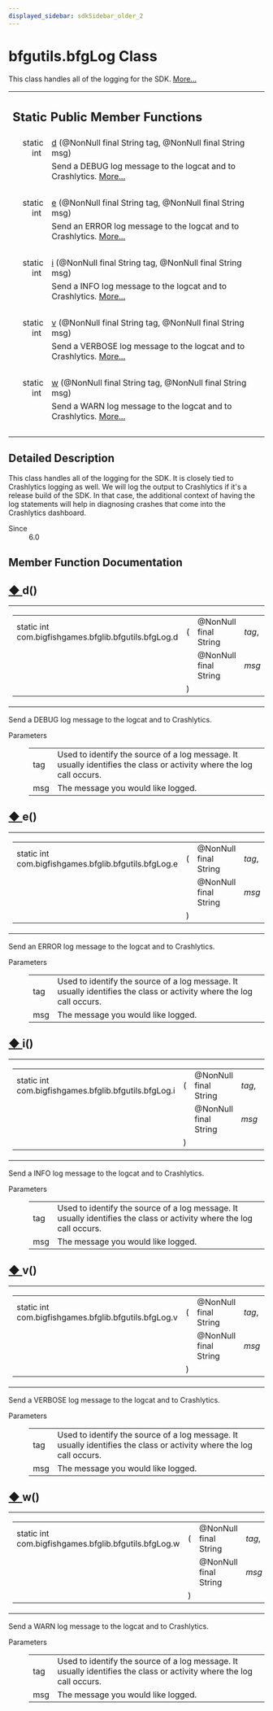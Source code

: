 ```yaml
---
displayed_sidebar: sdkSidebar_older_2
---
```

# bfgutils.bfgLog Class 

<div class="contents">This class handles all of the logging for the SDK.    <a href="classcom_1_1bigfishgames_1_1bfglib_1_1bfgutils_1_1bfg_log.html#details">More...</a><table class="memberdecls"><tr class="heading"><td colspan="2"><h2 class="groupheader"><a id="pub-static-methods" name="pub-static-methods"></a> Static Public Member Functions</h2></td></tr><tr class="memitem:afeb56a9264f16ef5ab463f4916af8a29"><td class="memItemLeft" align="right" valign="top">static int&#160;</td><td class="memItemRight" valign="bottom"><a class="el" href="classcom_1_1bigfishgames_1_1bfglib_1_1bfgutils_1_1bfg_log.html#afeb56a9264f16ef5ab463f4916af8a29">d</a> (@NonNull final String tag, @NonNull final String msg)</td></tr><tr class="memdesc:afeb56a9264f16ef5ab463f4916af8a29"><td class="mdescLeft">&#160;</td><td class="mdescRight">Send a DEBUG log message to the logcat and to Crashlytics.  <a href="classcom_1_1bigfishgames_1_1bfglib_1_1bfgutils_1_1bfg_log.html#afeb56a9264f16ef5ab463f4916af8a29">More...</a><br /></td></tr><tr class="separator:afeb56a9264f16ef5ab463f4916af8a29"><td class="memSeparator" colspan="2">&#160;</td></tr><tr class="memitem:af230ad345cc270eaaca418f954a2b320"><td class="memItemLeft" align="right" valign="top">static int&#160;</td><td class="memItemRight" valign="bottom"><a class="el" href="classcom_1_1bigfishgames_1_1bfglib_1_1bfgutils_1_1bfg_log.html#af230ad345cc270eaaca418f954a2b320">e</a> (@NonNull final String tag, @NonNull final String msg)</td></tr><tr class="memdesc:af230ad345cc270eaaca418f954a2b320"><td class="mdescLeft">&#160;</td><td class="mdescRight">Send an ERROR log message to the logcat and to Crashlytics.  <a href="classcom_1_1bigfishgames_1_1bfglib_1_1bfgutils_1_1bfg_log.html#af230ad345cc270eaaca418f954a2b320">More...</a><br /></td></tr><tr class="separator:af230ad345cc270eaaca418f954a2b320"><td class="memSeparator" colspan="2">&#160;</td></tr><tr class="memitem:aacf944cf035ac76939e8a1de2c58e781"><td class="memItemLeft" align="right" valign="top">static int&#160;</td><td class="memItemRight" valign="bottom"><a class="el" href="classcom_1_1bigfishgames_1_1bfglib_1_1bfgutils_1_1bfg_log.html#aacf944cf035ac76939e8a1de2c58e781">i</a> (@NonNull final String tag, @NonNull final String msg)</td></tr><tr class="memdesc:aacf944cf035ac76939e8a1de2c58e781"><td class="mdescLeft">&#160;</td><td class="mdescRight">Send a INFO log message to the logcat and to Crashlytics.  <a href="classcom_1_1bigfishgames_1_1bfglib_1_1bfgutils_1_1bfg_log.html#aacf944cf035ac76939e8a1de2c58e781">More...</a><br /></td></tr><tr class="separator:aacf944cf035ac76939e8a1de2c58e781"><td class="memSeparator" colspan="2">&#160;</td></tr><tr class="memitem:a97cb8b8264d8d9ec55b6800ee8497aff"><td class="memItemLeft" align="right" valign="top">static int&#160;</td><td class="memItemRight" valign="bottom"><a class="el" href="classcom_1_1bigfishgames_1_1bfglib_1_1bfgutils_1_1bfg_log.html#a97cb8b8264d8d9ec55b6800ee8497aff">v</a> (@NonNull final String tag, @NonNull final String msg)</td></tr><tr class="memdesc:a97cb8b8264d8d9ec55b6800ee8497aff"><td class="mdescLeft">&#160;</td><td class="mdescRight">Send a VERBOSE log message to the logcat and to Crashlytics.  <a href="classcom_1_1bigfishgames_1_1bfglib_1_1bfgutils_1_1bfg_log.html#a97cb8b8264d8d9ec55b6800ee8497aff">More...</a><br /></td></tr><tr class="separator:a97cb8b8264d8d9ec55b6800ee8497aff"><td class="memSeparator" colspan="2">&#160;</td></tr><tr class="memitem:a47ee60990eede5f382806aae0986f618"><td class="memItemLeft" align="right" valign="top">static int&#160;</td><td class="memItemRight" valign="bottom"><a class="el" href="classcom_1_1bigfishgames_1_1bfglib_1_1bfgutils_1_1bfg_log.html#a47ee60990eede5f382806aae0986f618">w</a> (@NonNull final String tag, @NonNull final String msg)</td></tr><tr class="memdesc:a47ee60990eede5f382806aae0986f618"><td class="mdescLeft">&#160;</td><td class="mdescRight">Send a WARN log message to the logcat and to Crashlytics.  <a href="classcom_1_1bigfishgames_1_1bfglib_1_1bfgutils_1_1bfg_log.html#a47ee60990eede5f382806aae0986f618">More...</a><br /></td></tr><tr class="separator:a47ee60990eede5f382806aae0986f618"><td class="memSeparator" colspan="2">&#160;</td></tr></table><a name="details" id="details"></a><h2 class="groupheader">Detailed Description</h2><div class="textblock">This class handles all of the logging for the SDK. It is closely tied to Crashlytics logging as well. We will log the output to Crashlytics if it's a release build of the SDK. In that case, the additional context of having the log statements will help in diagnosing crashes that come into the Crashlytics dashboard.<dl class="section since"><dt>Since</dt><dd>6.0 </dd></dl></div><h2 class="groupheader">Member Function Documentation</h2><a id="afeb56a9264f16ef5ab463f4916af8a29" name="afeb56a9264f16ef5ab463f4916af8a29"></a><h2 class="memtitle"><span class="permalink"><a href="#afeb56a9264f16ef5ab463f4916af8a29">&#9670;&nbsp;</a></span>d()</h2><div class="memitem"><div class="memproto"><table class="mlabels"><tr><td class="mlabels-left"><table class="memname"><tr><td class="memname">static int com.bigfishgames.bfglib.bfgutils.bfgLog.d </td><td>(</td><td class="paramtype">@NonNull final String&#160;</td><td class="paramname"><em>tag</em>, </td></tr><tr><td class="paramkey"></td><td></td><td class="paramtype">@NonNull final String&#160;</td><td class="paramname"><em>msg</em>&#160;</td></tr><tr><td></td><td>)</td><td></td><td></td></tr></table></td><td class="mlabels-right"><span class="mlabels"><span class="mlabel">inline</span><span class="mlabel">static</span></span></td></tr></table></div><div class="memdoc">Send a DEBUG log message to the logcat and to Crashlytics. <dl class="params"><dt>Parameters</dt><dd><table class="params"><tr><td class="paramname">tag</td><td>Used to identify the source of a log message. It usually identifies the class or activity where the log call occurs. </td></tr><tr><td class="paramname">msg</td><td>The message you would like logged. </td></tr></table></dd></dl></div></div><a id="af230ad345cc270eaaca418f954a2b320" name="af230ad345cc270eaaca418f954a2b320"></a><h2 class="memtitle"><span class="permalink"><a href="#af230ad345cc270eaaca418f954a2b320">&#9670;&nbsp;</a></span>e()</h2><div class="memitem"><div class="memproto"><table class="mlabels"><tr><td class="mlabels-left"><table class="memname"><tr><td class="memname">static int com.bigfishgames.bfglib.bfgutils.bfgLog.e </td><td>(</td><td class="paramtype">@NonNull final String&#160;</td><td class="paramname"><em>tag</em>, </td></tr><tr><td class="paramkey"></td><td></td><td class="paramtype">@NonNull final String&#160;</td><td class="paramname"><em>msg</em>&#160;</td></tr><tr><td></td><td>)</td><td></td><td></td></tr></table></td><td class="mlabels-right"><span class="mlabels"><span class="mlabel">inline</span><span class="mlabel">static</span></span></td></tr></table></div><div class="memdoc">Send an ERROR log message to the logcat and to Crashlytics. <dl class="params"><dt>Parameters</dt><dd><table class="params"><tr><td class="paramname">tag</td><td>Used to identify the source of a log message. It usually identifies the class or activity where the log call occurs. </td></tr><tr><td class="paramname">msg</td><td>The message you would like logged. </td></tr></table></dd></dl></div></div><a id="aacf944cf035ac76939e8a1de2c58e781" name="aacf944cf035ac76939e8a1de2c58e781"></a><h2 class="memtitle"><span class="permalink"><a href="#aacf944cf035ac76939e8a1de2c58e781">&#9670;&nbsp;</a></span>i()</h2><div class="memitem"><div class="memproto"><table class="mlabels"><tr><td class="mlabels-left"><table class="memname"><tr><td class="memname">static int com.bigfishgames.bfglib.bfgutils.bfgLog.i </td><td>(</td><td class="paramtype">@NonNull final String&#160;</td><td class="paramname"><em>tag</em>, </td></tr><tr><td class="paramkey"></td><td></td><td class="paramtype">@NonNull final String&#160;</td><td class="paramname"><em>msg</em>&#160;</td></tr><tr><td></td><td>)</td><td></td><td></td></tr></table></td><td class="mlabels-right"><span class="mlabels"><span class="mlabel">inline</span><span class="mlabel">static</span></span></td></tr></table></div><div class="memdoc">Send a INFO log message to the logcat and to Crashlytics. <dl class="params"><dt>Parameters</dt><dd><table class="params"><tr><td class="paramname">tag</td><td>Used to identify the source of a log message. It usually identifies the class or activity where the log call occurs. </td></tr><tr><td class="paramname">msg</td><td>The message you would like logged. </td></tr></table></dd></dl></div></div><a id="a97cb8b8264d8d9ec55b6800ee8497aff" name="a97cb8b8264d8d9ec55b6800ee8497aff"></a><h2 class="memtitle"><span class="permalink"><a href="#a97cb8b8264d8d9ec55b6800ee8497aff">&#9670;&nbsp;</a></span>v()</h2><div class="memitem"><div class="memproto"><table class="mlabels"><tr><td class="mlabels-left"><table class="memname"><tr><td class="memname">static int com.bigfishgames.bfglib.bfgutils.bfgLog.v </td><td>(</td><td class="paramtype">@NonNull final String&#160;</td><td class="paramname"><em>tag</em>, </td></tr><tr><td class="paramkey"></td><td></td><td class="paramtype">@NonNull final String&#160;</td><td class="paramname"><em>msg</em>&#160;</td></tr><tr><td></td><td>)</td><td></td><td></td></tr></table></td><td class="mlabels-right"><span class="mlabels"><span class="mlabel">inline</span><span class="mlabel">static</span></span></td></tr></table></div><div class="memdoc">Send a VERBOSE log message to the logcat and to Crashlytics. <dl class="params"><dt>Parameters</dt><dd><table class="params"><tr><td class="paramname">tag</td><td>Used to identify the source of a log message. It usually identifies the class or activity where the log call occurs. </td></tr><tr><td class="paramname">msg</td><td>The message you would like logged. </td></tr></table></dd></dl></div></div><a id="a47ee60990eede5f382806aae0986f618" name="a47ee60990eede5f382806aae0986f618"></a><h2 class="memtitle"><span class="permalink"><a href="#a47ee60990eede5f382806aae0986f618">&#9670;&nbsp;</a></span>w()</h2><div class="memitem"><div class="memproto"><table class="mlabels"><tr><td class="mlabels-left"><table class="memname"><tr><td class="memname">static int com.bigfishgames.bfglib.bfgutils.bfgLog.w </td><td>(</td><td class="paramtype">@NonNull final String&#160;</td><td class="paramname"><em>tag</em>, </td></tr><tr><td class="paramkey"></td><td></td><td class="paramtype">@NonNull final String&#160;</td><td class="paramname"><em>msg</em>&#160;</td></tr><tr><td></td><td>)</td><td></td><td></td></tr></table></td><td class="mlabels-right"><span class="mlabels"><span class="mlabel">inline</span><span class="mlabel">static</span></span></td></tr></table></div><div class="memdoc">Send a WARN log message to the logcat and to Crashlytics. <dl class="params"><dt>Parameters</dt><dd><table class="params"><tr><td class="paramname">tag</td><td>Used to identify the source of a log message. It usually identifies the class or activity where the log call occurs. </td></tr><tr><td class="paramname">msg</td><td>The message you would like logged. </td></tr></table></dd></dl></div></div></div> 
